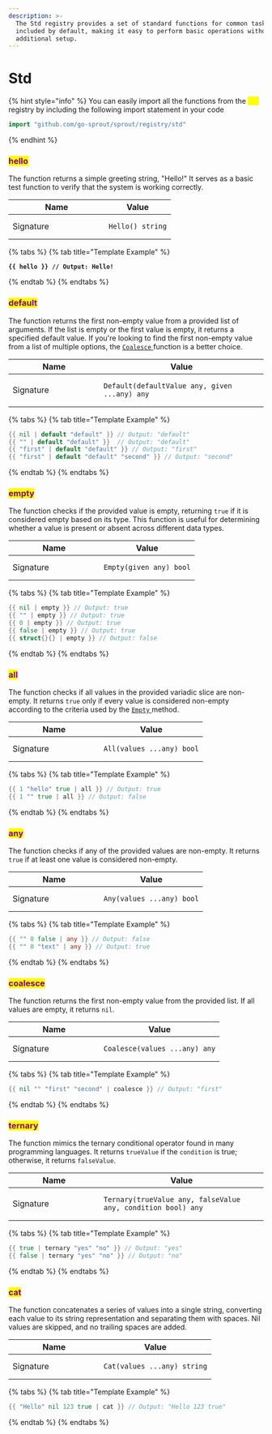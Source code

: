 ```yaml
---
description: >-
  The Std registry provides a set of standard functions for common tasks,
  included by default, making it easy to perform basic operations without
  additional setup.
---
```


# Std

{% hint style="info" %}
You can easily import all the functions from the <mark style="color:yellow;">`std`</mark> registry by including the following import statement in your code

```go
import "github.com/go-sprout/sprout/registry/std"
```
{% endhint %}

### <mark style="color:purple;">hello</mark>

The function returns a simple greeting string, "Hello!" It serves as a basic test function to verify that the system is working correctly.

<table data-header-hidden><thead><tr><th width="174">Name</th><th>Value</th></tr></thead><tbody><tr><td>Signature</td><td><pre class="language-go"><code class="lang-go">Hello() string
</code></pre></td></tr></tbody></table>

{% tabs %}
{% tab title="Template Example" %}
<pre class="language-go"><code class="lang-go"><strong>{{ hello }} // Output: Hello!
</strong></code></pre>
{% endtab %}
{% endtabs %}

### <mark style="color:purple;">default</mark>

The function returns the first non-empty value from a provided list of arguments. If the list is empty or the first value is empty, it returns a specified default value. If you're looking to find the first non-empty value from a list of multiple options, the [`Coalesce` ](std.md#coalesce)function is a better choice.

<table data-header-hidden><thead><tr><th width="164">Name</th><th>Value</th></tr></thead><tbody><tr><td>Signature</td><td><pre class="language-go"><code class="lang-go">Default(defaultValue any, given ...any) any
</code></pre></td></tr></tbody></table>

{% tabs %}
{% tab title="Template Example" %}
```go
{{ nil | default "default" }} // Output: "default"
{{ "" | default "default" }}  // Output: "default"
{{ "first" | default "default" }} // Output: "first"
{{ "first" | default "default" "second" }} // Output: "second"
```
{% endtab %}
{% endtabs %}

### <mark style="color:purple;">empty</mark>

The function checks if the provided value is empty, returning `true` if it is considered empty based on its type. This function is useful for determining whether a value is present or absent across different data types.

<table data-header-hidden><thead><tr><th width="164">Name</th><th>Value</th></tr></thead><tbody><tr><td>Signature</td><td><pre class="language-go"><code class="lang-go">Empty(given any) bool
</code></pre></td></tr></tbody></table>

{% tabs %}
{% tab title="Template Example" %}
```go
{{ nil | empty }} // Output: true
{{ "" | empty }} // Output: true
{{ 0 | empty }} // Output: true
{{ false | empty }} // Output: true
{{ struct{}{} | empty }} // Output: false
```
{% endtab %}
{% endtabs %}

### <mark style="color:purple;">all</mark>

The function checks if all values in the provided variadic slice are non-empty. It returns `true` only if every value is considered non-empty according to the criteria used by the [`Empty` ](std.md#empty)method.

<table data-header-hidden><thead><tr><th width="164">Name</th><th>Value</th></tr></thead><tbody><tr><td>Signature</td><td><pre class="language-go"><code class="lang-go">All(values ...any) bool
</code></pre></td></tr></tbody></table>

{% tabs %}
{% tab title="Template Example" %}
```go
{{ 1 "hello" true | all }} // Output: true
{{ 1 "" true | all }} // Output: false
```
{% endtab %}
{% endtabs %}

### <mark style="color:purple;">any</mark>

The function checks if any of the provided values are non-empty. It returns `true` if at least one value is considered non-empty.

<table data-header-hidden><thead><tr><th width="164">Name</th><th>Value</th></tr></thead><tbody><tr><td>Signature</td><td><pre class="language-go"><code class="lang-go">Any(values ...any) bool
</code></pre></td></tr></tbody></table>

{% tabs %}
{% tab title="Template Example" %}
```go
{{ "" 0 false | any }} // Output: false
{{ "" 0 "text" | any }} // Output: true
```
{% endtab %}
{% endtabs %}

### <mark style="color:purple;">coalesce</mark>

The function returns the first non-empty value from the provided list. If all values are empty, it returns `nil`.

<table data-header-hidden><thead><tr><th width="164">Name</th><th>Value</th></tr></thead><tbody><tr><td>Signature</td><td><pre class="language-go"><code class="lang-go">Coalesce(values ...any) any
</code></pre></td></tr></tbody></table>

{% tabs %}
{% tab title="Template Example" %}
```go
{{ nil "" "first" "second" | coalesce }} // Output: "first"
```
{% endtab %}
{% endtabs %}

### <mark style="color:purple;">ternary</mark>

The function mimics the ternary conditional operator found in many programming languages. It returns `trueValue` if the `condition` is true; otherwise, it returns `falseValue`.

<table data-header-hidden><thead><tr><th width="164">Name</th><th>Value</th></tr></thead><tbody><tr><td>Signature</td><td><pre class="language-go"><code class="lang-go">Ternary(trueValue any, falseValue any, condition bool) any
</code></pre></td></tr></tbody></table>

{% tabs %}
{% tab title="Template Example" %}
```go
{{ true | ternary "yes" "no" }} // Output: "yes"
{{ false | ternary "yes" "no" }} // Output: "no"
```
{% endtab %}
{% endtabs %}

### <mark style="color:purple;">cat</mark>

The function concatenates a series of values into a single string, converting each value to its string representation and separating them with spaces. Nil values are skipped, and no trailing spaces are added.

<table data-header-hidden><thead><tr><th width="164">Name</th><th>Value</th></tr></thead><tbody><tr><td>Signature</td><td><pre class="language-go"><code class="lang-go">Cat(values ...any) string
</code></pre></td></tr></tbody></table>

{% tabs %}
{% tab title="Template Example" %}
```go
{{ "Hello" nil 123 true | cat }} // Output: "Hello 123 true"
```
{% endtab %}
{% endtabs %}
